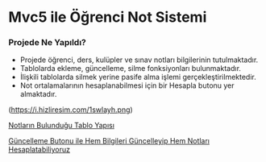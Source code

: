 # Mvc5 ile Öğrenci Not Sistemi

### Projede Ne Yapıldı?

* Projede öğrenci, ders, kulüpler ve sınav notları bilgilerinin tutulmaktadır.
* Tablolarda ekleme, güncelleme, silme fonksiyonları bulunmaktadır.
* İlişkili tablolarda silmek yerine pasife alma işlemi gerçekleştirilmektedir.
* Not ortalamalarının hesaplanabilmesi için bir Hesapla butonu yer almaktadır.

(https://i.hizliresim.com/1swlayh.png)

[Notların Bulunduğu Tablo Yapısı](https://i.hizliresim.com/58eoknf.png)

[Güncelleme Butonu ile Hem Bilgileri Güncelleyip Hem Notları Hesaplatabiliyoruz](https://i.hizliresim.com/1dxezgb.png)
